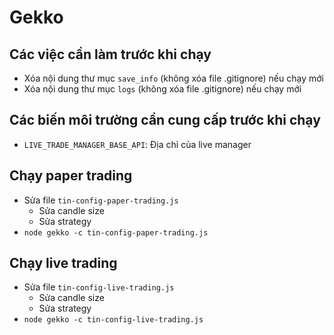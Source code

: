 # Gekko

## Các việc cần làm trước khi chạy
- Xóa nội dung thư mục `save_info` (không xóa file .gitignore) nếu chạy mới
- Xóa nội dung thư mục `logs` (không xóa file .gitignore) nếu chạy mới

## Các biến môi trường cần cung cấp trước khi chạy
- `LIVE_TRADE_MANAGER_BASE_API`: Địa chỉ của live manager

## Chạy paper trading
- Sửa file `tin-config-paper-trading.js`
    - Sửa candle size
    - Sửa strategy
- `node gekko -c tin-config-paper-trading.js`

## Chạy live trading
- Sửa file `tin-config-live-trading.js`
    - Sửa candle size
    - Sửa strategy
- `node gekko -c tin-config-live-trading.js`